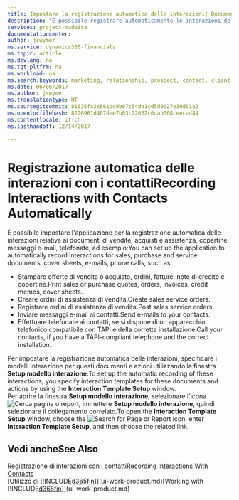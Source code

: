 ```yaml
---
title: Impostare la registrazione automatica delle interazioni| Documenti Microsoft
description: "È possibile registrare automaticamente le interazioni del client o clienti, ad esempio, per le vendite, acquisti e documenti di assistenza o telefonate."
services: project-madeira
documentationcenter: 
author: jswymer
ms.service: dynamics365-financials
ms.topic: article
ms.devlang: na
ms.tgt_pltfrm: na
ms.workload: na
ms.search.keywords: marketing, relationship, prospect, contact, client, customer
ms.date: 06/06/2017
ms.author: jswymer
ms.translationtype: HT
ms.sourcegitcommit: 81636fc2e661bd9b07c54da1cd5d0d27e30d01a2
ms.openlocfilehash: 8226961d467dee7b03c22632c6dab008ceecad44
ms.contentlocale: it-ch
ms.lasthandoff: 12/14/2017

---
```

# <a name="recording-interactions-with-contacts-automatically"></a><span data-ttu-id="f9a51-103">Registrazione automatica delle interazioni con i contatti</span><span class="sxs-lookup"><span data-stu-id="f9a51-103">Recording Interactions with Contacts Automatically</span></span>
<span data-ttu-id="f9a51-104">È possibile impostare l'applicazione per la registrazione automatica delle interazioni relative ai documenti di vendite, acquisti e assistenza, copertine, messaggi e-mail, telefonate, ad esempio:</span><span class="sxs-lookup"><span data-stu-id="f9a51-104">You can set up the application to automatically record interactions for sales, purchase and service documents, cover sheets, e-mails, phone calls, such as:</span></span>

* <span data-ttu-id="f9a51-105">Stampare offerte di vendita o acquisto, ordini, fatture, note di credito e copertine.</span><span class="sxs-lookup"><span data-stu-id="f9a51-105">Print sales or purchase quotes, orders, invoices, credit memos, cover sheets.</span></span>
* <span data-ttu-id="f9a51-106">Creare ordini di assistenza di vendita.</span><span class="sxs-lookup"><span data-stu-id="f9a51-106">Create sales service orders.</span></span>
* <span data-ttu-id="f9a51-107">Registrare ordini di assistenza di vendita.</span><span class="sxs-lookup"><span data-stu-id="f9a51-107">Post sales service orders.</span></span>
* <span data-ttu-id="f9a51-108">Inviare messaggi e-mail ai contatti.</span><span class="sxs-lookup"><span data-stu-id="f9a51-108">Send e-mails to your contacts.</span></span>
* <span data-ttu-id="f9a51-109">Effettuare telefonate ai contatti, se si dispone di un apparecchio telefonico compatibile con TAPI e della corretta installazione.</span><span class="sxs-lookup"><span data-stu-id="f9a51-109">Call your contacts, if you have a TAPI-compliant telephone and the correct installation.</span></span>

<span data-ttu-id="f9a51-110">Per impostare la registrazione automatica delle interazioni, specificare i modelli interazione per questi documenti e azioni utilizzando la finestra **Setup modello interazione**.</span><span class="sxs-lookup"><span data-stu-id="f9a51-110">To set up the automatic recording of these interactions, you specify interaction templates for these documents and actions by using the **Interaction Template Setup** window.</span></span>  
<span data-ttu-id="f9a51-111">Per aprire la finestra **Setup modello interazione**, selezionare l'icona ![Cerca pagina o report](media/ui-search/search_small.png "icona Cerca pagina o report"), immettere **Setup modello interazione**, quindi selezionare il collegamento correlato.</span><span class="sxs-lookup"><span data-stu-id="f9a51-111">To open the **Interaction Template Setup** window, choose the ![Search for Page or Report](media/ui-search/search_small.png "Search for Page or Report icon") icon, enter **Interaction Template Setup**, and then choose the related link.</span></span>

## <a name="see-also"></a><span data-ttu-id="f9a51-112">Vedi anche</span><span class="sxs-lookup"><span data-stu-id="f9a51-112">See Also</span></span>
[<span data-ttu-id="f9a51-113">Registrazione di interazioni con i contatti</span><span class="sxs-lookup"><span data-stu-id="f9a51-113">Recording Interactions With Contacts</span></span>](marketing-interactions.md)  
<span data-ttu-id="f9a51-114">[Utilizzo di [!INCLUDE[d365fin](includes/d365fin_md.md)]](ui-work-product.md)</span><span class="sxs-lookup"><span data-stu-id="f9a51-114">[Working with [!INCLUDE[d365fin](includes/d365fin_md.md)]](ui-work-product.md)</span></span>  

